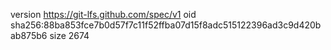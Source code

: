 version https://git-lfs.github.com/spec/v1
oid sha256:88ba853fce7b0d57f7c11f52ffba07d15f8adc515122396ad3c9d420bab875b6
size 2674
